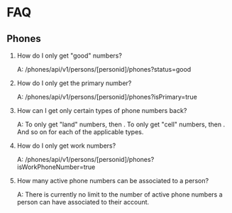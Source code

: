 # FAQ

## Phones
  
1. How do I only get "good" numbers?
  
    A: /phones/api/v1/persons/[personid]/phones?status=good
  
2. How do I only get the primary number?
  
    A: /phones/api/v1/persons/[personid]/phones?isPrimary=true
  
3. How can I get only certain types of phone numbers back?

    A: To only get "land" numbers, then <path>. 
To only get "cell" numbers, then <path>. And so on for each of the applicable types.
  
4. How do I only get work numbers?
  
    A: /phones/api/v1/persons/[personid]/phones?isWorkPhoneNumber=true
  
5. How many active phone numbers can be associated to a person?
  
    A: There is currently no limit to the number of active phone numbers a person can have associated to their account.
